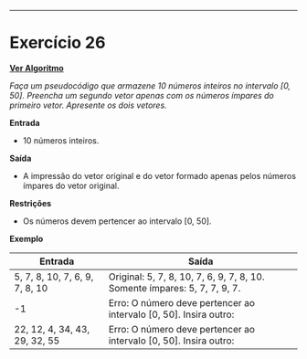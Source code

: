 ---
# Exercício 26

[**Ver Algoritmo**](Algoritmo26.md)

*Faça um pseudocódigo que armazene 10 números inteiros no intervalo [0, 50]. Preencha um segundo vetor apenas com os números ímpares do primeiro vetor. Apresente os dois vetores.*

**Entrada**

- 10 números inteiros.

**Saída**

- A impressão do vetor original e do vetor formado apenas pelos números ímpares do vetor original.

**Restrições**

- Os números devem pertencer ao intervalo [0, 50].

**Exemplo**

| Entrada                                            | Saída                                   |
|----------------------------------------------------|-----------------------------------------|
| 5, 7, 8, 10, 7, 6, 9, 7, 8, 10                       | Original: 5, 7, 8, 10, 7, 6, 9, 7, 8, 10. Somente ímpares: 5, 7, 7, 9, 7. |
| -1                                                 | Erro: O número deve pertencer ao intervalo [0, 50]. Insira outro: |
| 22, 12, 4, 34, 43, 29, 32, 55                       | Erro: O número deve pertencer ao intervalo [0, 50]. Insira outro: |
